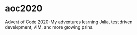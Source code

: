 # aoc2020
Advent of Code 2020: My adventures learning Julia, test driven development, VIM, and more growing pains. 
